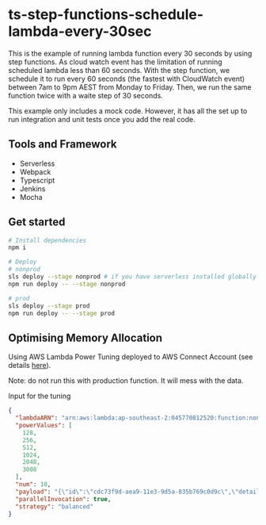 # ts-step-functions-schedule-lambda-every-30sec

This is the example of running lambda function every 30 seconds by using step functions. As cloud watch event has the limitation of running scheduled lambda less than 60 seconds. With the step function, we schedule it to run every 60 seconds (the fastest with CloudWatch event) between 7am to 9pm AEST from Monday to Friday. Then, we run the same function twice with a waite step of 30 seconds.

This example only includes a mock code. However, it has all the set up to run integration and unit tests once you add the real code.

## Tools and Framework

- Serverless
- Webpack
- Typescript
- Jenkins
- Mocha

## Get started

```bash
# Install dependencies
npm i

# Deploy
# nonprod
sls deploy --stage nonprod # if you have serverless installed globally (npm i -g serverless)
npm run deploy -- --stage nonprod

# prod
sls deploy --stage prod
npm run deploy -- --stage prod
```

## Optimising Memory Allocation

Using AWS Lambda Power Tuning deployed to AWS Connect Account (see details [here](https://cbussuper-uat.atlassian.net/wiki/spaces/ES/pages/1172013219/1.+Optimising+Memory+Allocation)).

Note: do not run this with production function. It will mess with the data.

Input for the tuning

```json
{
  "lambdaARN": "arn:aws:lambda:ap-southeast-2:045770812520:function:nonprod-connect-metrics-ingestion",
  "powerValues": [
    128,
    256,
    512,
    1024,
    2048,
    3008
  ],
  "num": 10,
  "payload": "{\"id\":\"cdc73f9d-aea9-11e3-9d5a-835b769c0d9c\",\"detail-type\":\"Scheduled Event\",\"source\":\"aws.events\",\"account\":\"123456789012\",\"time\":\"1970-01-01T00:00:00Z\",\"region\":\"ap-southeast-2\",\"resources\":[\"arn:aws:events:ap-southeast-2:123456789012:rule/ExampleRule\"],\"detail\":{}}",
  "parallelInvocation": true,
  "strategy": "balanced"
}
```